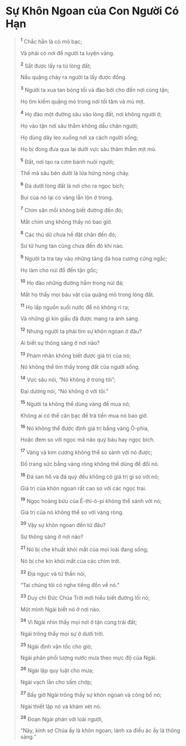 # Sự Khôn Ngoan của Con Người Có Hạn

> <sup><b>1</b></sup> Chắc hẳn là có mỏ bạc;
> 
> Và phải có nơi để người ta luyện vàng.
> 
> <sup><b>2</b></sup> Sắt được lấy ra từ lòng đất;
> 
> Nấu quặng chảy ra người ta lấy được đồng.
> 
> <sup><b>3</b></sup> Người ta xua tan bóng tối và đào bới cho đến nơi cùng tận;
> 
> Họ tìm kiếm quặng mỏ trong nơi tối tăm và mù mịt.
> 
> <sup><b>4</b></sup> Họ đào một đường sâu vào lòng đất, nơi không người ở;
> 
> Họ vào tận nơi sâu thẳm không dấu chân người;
> 
> Họ dùng dây leo xuống nơi xa cách người sống;
> 
> Họ bị đong đưa qua lại dưới vực sâu thăm thẳm mịt mù.
> 
> <sup><b>5</b></sup> Ðất, nơi tạo ra cơm bánh nuôi người;
> 
> Thế mà sâu bên dưới là lửa hừng nóng chảy.
> 
> <sup><b>6</b></sup> Ðá dưới lòng đất là nơi cho ra ngọc bích;
> 
> Bụi của nó lại có vàng lẫn lộn ở trong.
> 
> <sup><b>7</b></sup> Chim săn mồi không biết đường đến đó;
> 
> Mắt chim ưng không thấy nó bao giờ.
> 
> <sup><b>8</b></sup> Các thú dữ chưa hề đặt chân đến đó;
> 
> Sư tử hung tàn cũng chưa đến đó khi nào.
> 
> <sup><b>9</b></sup> Người ta tra tay vào những tảng đá hoa cương cứng ngắc;
> 
> Họ làm cho núi đổ đến tận gốc;
> 
> <sup><b>10</b></sup> Họ đào những đường hầm trong núi đá;
> 
> Mắt họ thấy mọi báu vật của quặng mỏ trong lòng đất.
> 
> <sup><b>11</b></sup> Họ lấp nguồn suối nước để nó không rỉ ra;
> 
> Và những gì kín giấu đã được mang ra ánh sáng.
> 
> <sup><b>12</b></sup> Nhưng người ta phải tìm sự khôn ngoan ở đâu?
> 
> Ai biết sự thông sáng ở nơi nào?
> 
> <sup><b>13</b></sup> Phàm nhân không biết được giá trị của nó;
> 
> Nó không thể tìm thấy trong đất của người sống.
> 
> <sup><b>14</b></sup> Vực sâu nói, “Nó không ở trong tôi”;
> 
> Ðại dương nói, “Nó không ở với tôi.”
> 
> <sup><b>15</b></sup> Người ta không thể dùng vàng để mua nó;
> 
> Không ai có thể cân bạc để trả tiền mua nó bao giờ.
> 
> <sup><b>16</b></sup> Nó không thể được định giá trị bằng vàng Ô-phia,
> 
> Hoặc đem so với ngọc mã não quý báu hay ngọc bích.
> 
> <sup><b>17</b></sup> Vàng và kim cương không thể so sánh với nó được;
> 
> Ðồ trang sức bằng vàng ròng không thể dùng để đổi nó.
> 
> <sup><b>18</b></sup> Ðá san hô và đá quý đều không có giá trị gì so với nó;
> 
> Giá trị của khôn ngoan rất cao so với các ngọc trai.
> 
> <sup><b>19</b></sup> Ngọc hoàng bửu của Ê-thi-ô-pi không thể sánh với nó;
> 
> Giá trị của nó không thể so với vàng ròng.
> 
> <sup><b>20</b></sup> Vậy sự khôn ngoan đến từ đâu?
> 
> Sự thông sáng ở nơi nào?
> 
> <sup><b>21</b></sup> Nó bị che khuất khỏi mắt của mọi loài đang sống;
> 
> Nó bị che kín khỏi mắt của các chim trời.
> 
> <sup><b>22</b></sup> Ðịa ngục và tử thần nói,
> 
> “Tai chúng tôi có nghe tiếng đồn về nó.”
> 
> <sup><b>23</b></sup> Duy chỉ Ðức Chúa Trời mới hiểu biết đường lối nó;
> 
> Một mình Ngài biết nó ở nơi nào.
> 
> <sup><b>24</b></sup> Vì Ngài nhìn thấy mọi nơi ở tận cùng trái đất;
> 
> Ngài trông thấy mọi sự ở dưới trời.
> 
> <sup><b>25</b></sup> Ngài định vận tốc cho gió;
> 
> Ngài phân phối lượng nước mưa theo mực độ của Ngài.
> 
> <sup><b>26</b></sup> Ngài lập quy luật cho mưa;
> 
> Ngài vạch lằn cho sấm chớp;
> 
> <sup><b>27</b></sup> Bấy giờ Ngài trông thấy sự khôn ngoan và công bố nó;
> 
> Ngài thiết lập nó và khám xét nó.
> 
> <sup><b>28</b></sup> Ðoạn Ngài phán với loài người,
> 
> “Này, kính sợ Chúa ấy là khôn ngoan; lánh xa điều ác ấy là thông sáng.”
>

